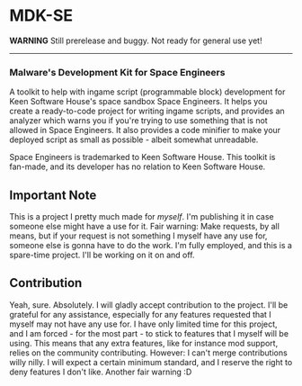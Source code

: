 # MDK-SE
**WARNING** Still prerelease and buggy. Not ready for general use yet!

---
### Malware's Development Kit for Space Engineers

A toolkit to help with ingame script (programmable block) development for Keen Software House's space sandbox Space Engineers. It helps you create a ready-to-code project for writing ingame scripts, and provides an analyzer which warns you if you're trying to use something that is not allowed in Space Engineers. It also provides a code minifier to make your deployed script as small as possible - albeit somewhat unreadable.

Space Engineers is trademarked to Keen Software House. This toolkit is fan-made, and its developer has no relation to Keen Software House.

## Important Note
This is a project I pretty much made for _myself_. I'm publishing it in case someone else might have a use for it. Fair warning: Make requests, by all means, but if your request is not something I myself have any use for, someone else is gonna have to do the work. I'm fully employed, and this is a spare-time project. I'll be working on it on and off.

## Contribution
Yeah, sure. Absolutely. I will gladly accept contribution to the project. I'll be grateful for any assistance, especially for any features requested that I myself may not have any use for. I have only limited time for this project, and I am forced - for the most part - to stick to features that I myself will be using. This means that any extra features, like for instance mod support, relies on the community contributing. However: I can't merge contributions willy nilly. I will expect a certain minimum standard, and I reserve the right to deny features I don't like. Another fair warning :D
